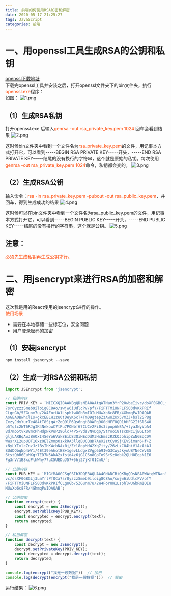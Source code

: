 ```yaml
---
title: 前端如何使用RSA加密和解密
date: 2020-05-17 21:25:27
tags: JavaScript
categories: 前端
---
```

<script type="text/javascript" src="/js/bai.js"></script>

# 一、用openssl工具生成RSA的公钥和私钥
<a href="https://oomake.com/download/openssl">openssl下载地址</a>  
下载完openssl工具并安装之后，打开openssl文件夹下的bin文件夹，执行<font color="#f40">openssl.exe</font>程序：   
如图：
![1.png](1.png)
<!-- more -->
## （1）生成RSA私钥
打开openssl.exe 后输入<font color="#f40">genrsa -out rsa_private_key.pem 1024</font>   回车会看到结果
![2.png](2.png)

这时候bin文件夹中看到一个文件名为<font color="#f40">rsa_private_key.pem</font>的文件，用记事本方式打开它，可以看到-----BEGIN RSA PRIVATE KEY-----开头，-----END RSA PRIVATE KEY-----结尾的没有换行的字符串，这个就是原始的私钥。每次使用<font color="#f40">genrsa -out rsa_private_key.pem 1024</font>命令，私钥都会变的。
![3.png](3.png)

## （2）生成RSA公钥
输入命令：<font color="#f40">rsa -in rsa_private_key.pem -pubout -out rsa_public_key.pem</font>，并回车，得到生成成功的结果
![4.png](4.png)

这时候可以在bin文件夹中看到一个文件名为rsa_public_key.pem的文件，用记事本方式打开它，可以看到-----BEGIN PUBLIC KEY-----开头，-----END PUBLIC KEY-----结尾的没有换行的字符串，这个就是公钥。
![5.png](5.png)

## 注意： 
<font color="#f40">必须先生成私钥再生成公钥才行。</font>

# 二、用jsencrypt来进行RSA的加密和解密
这次我是用的React使用的jsencrypt进行的操作。  
<font color="#f40">使用场景</font>
- 需要在本地存储一些标志位，安全问题
- 用户登录密码的加密
## （1）安装jsencrypt
```js
npm install jsencrypt --save
```
## （2）生成一对RSA公钥和私钥
```js
import JSEncrypt from 'jsencrypt';

// 私钥内容
const PRIV_KEY = `MIICXQIBAAKBgQDsNBA0WAtqWTNan3YrP20wbeIivc/dsXF0GBGLj3LmYrlPfOCa
7sr0yzzzSmeb9iloig8C8Ao/swjw6iUdlcPV/pfY/FiFTTMiUNFLF503dvKkPRIf
CLgnGb/5ZGunm7u/2W4ForUW1LsphlwUGbRmIOIuMUwXo6c8FR/4GhmqPwIDAQAB
AoGBAOBwhClIs+gkxEBLH1zu0tDeyK6cT+Tm09gtepZzAwnZKx5VmZJ+bsl2SP8g
ZxzyJdyYurTe484tT8SjqArZoQ9lP6Qs6ngH80WPg9O0dHFF8QD1bHFG2IfSlS40
p5Tqlc2WT6RJgIK4NekowC7tPu7PONbf67CUCv2Fi0s3zpopAkEA/+lyaJNyVpA4
Bd7mb5tvk8VmcPhHdpNkVuP29Glc74P5+VdsvNvDgo/StYooi8TscDNcIjBGLtom
gljLARBqAwJBAOxI4SeYo6Vak8Eib83QiHEcDdM3HxEmzzRZkQJohipZwNGEqCDV
WWsrXL2upUOT16xzOElZmnpOsxkRA3llqBUCQQD7AeX2ztCyOSjKEVSiman6Hf+Z
xNyLYIxlcZnzJzlBsIhKWcbNAx0j/Z+l8opMdW2Xq7ity/26zLxC04biV1AzAkAJ
BUdDQbqNp4WYi/4Et39eAhotBB+1gevLLdgxZVgp6b9IwG3CwyJkywUBYNeCWvSS
6tstQbR6EuMXg+TED7N5AkA2xfsjd4z6jG1C6n8GpTo9S+Sz8obk2QUH0EqsN1E6
Fg3nV/1B8xdPlhWhy77uC5UEDuJ57+5hj27jKf01CmU/`;

// 公钥内容
const PUB_KEY = `MIGfMA0GCSqGSIb3DQEBAQUAA4GNADCBiQKBgQDsNBA0WAtqWTNan3YrP20wbeIi
vc/dsXF0GBGLj3LmYrlPfOCa7sr0yzzzSmeb9iloig8C8Ao/swjw6iUdlcPV/pfY
/FiFTTMiUNFLF503dvKkPRIfCLgnGb/5ZGunm7u/2W4ForUW1LsphlwUGbRmIOIu
MUwXo6c8FR/4GhmqPwIDAQAB`;

// 公钥加密
function encrypt(text) {
    const encrypt = new JSEncrypt();
    encrypt.setPublicKey(PUB_KEY);
    const encrypted = encrypt.encrypt(text);
    return encrypted;
}

// 私钥解密
function decrypt(text) {
    const decrypt = new JSEncrypt();
    decrypt.setPrivateKey(PRIV_KEY);
    const decrypted = decrypt.decrypt(text);
    return decrypted;
}

console.log(encrypt("我是一段数据"))  // 加密
console.log(decrypt(encrypt("我是一段数据")))  // 解密
```
运行结果：
![6.png](6.png)